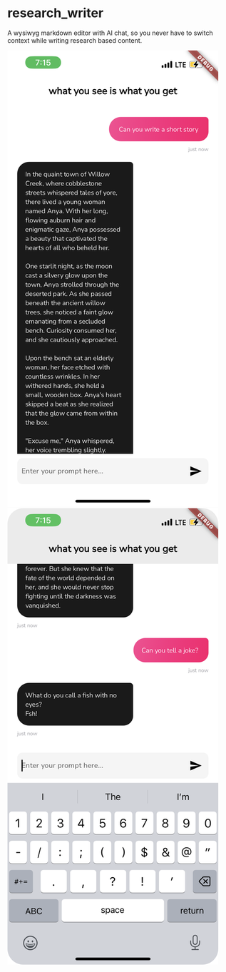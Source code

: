 # research_writer

A wysiwyg markdown editor with AI chat, so you never have to switch context while writing research based content.

![Screenshot of research_writer](assets/sample1.png)
![Screenshot of research_writer](assets/sample2.png)

